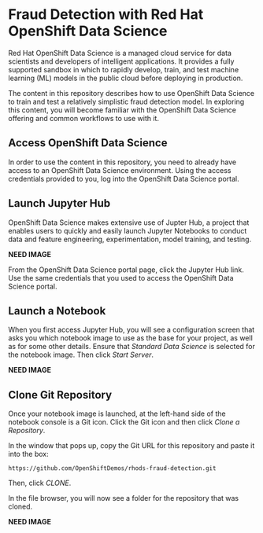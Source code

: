 # Fraud Detection with Red Hat OpenShift Data Science
Red Hat OpenShift Data Science is a managed cloud service for data scientists
and developers of intelligent applications. It provides a fully supported
sandbox in which to rapidly develop, train, and test machine learning (ML)
models in the public cloud before deploying in production.

The content in this repository describes how to use OpenShift Data Science to
train and test a relatively simplistic fraud detection model. In exploring this
content, you will become familiar with the OpenShift Data Science offering and
common workflows to use with it.

## Access OpenShift Data Science
In order to use the content in this repository, you need to already have access
to an OpenShift Data Science environment. Using the access credentials provided
to you, log into the OpenShift Data Science portal.

## Launch Jupyter Hub
OpenShift Data Science makes extensive use of Jupter Hub, a project that enables
users to quickly and easily launch Jupyter Notebooks to conduct data and feature
engineering, experimentation, model training, and testing.

**NEED IMAGE**

From the OpenShift Data Science portal page, click the Jupyter Hub link. Use the
same credentials that you used to access the OpenShift Data Science portal.

## Launch a Notebook
When you first access Jupyter Hub, you will see a configuration screen that asks you which notebook image to use as the base for your project, as well as for some other details. Ensure that _Standard Data Science_ is selected for the notebook image. Then click _Start Server_.

**NEED IMAGE**

## Clone Git Repository
Once your notebook image is launched, at the left-hand side of the notebook console is a Git icon. Click the Git icon and then click _Clone a Repository_. 

In the window that pops up, copy the Git URL for this repository and paste it into the box:

```
https://github.com/OpenShiftDemos/rhods-fraud-detection.git
```

Then, click _CLONE_.

In the file browser, you will now see a folder for the repository that was cloned.

**NEED IMAGE**